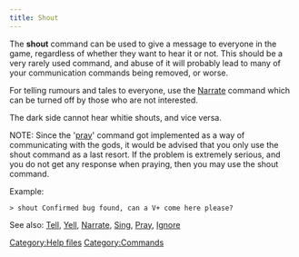 ```yaml
---
title: Shout
---
```


The **shout** command can be used to give a message to everyone in the
game, regardless of whether they want to hear it or not. This should be
a very rarely used command, and abuse of it will probably lead to many
of your communication commands being removed, or worse.

For telling rumours and tales to everyone, use the
[Narrate](Narrate "wikilink") command which can be turned off by those
who are not interested.

The dark side cannot hear whitie shouts, and vice versa.

NOTE: Since the '[pray](pray "wikilink")' command got implemented as a
way of communicating with the gods, it would be advised that you only
use the shout command as a last resort. If the problem is extremely
serious, and you do not get any response when praying, then you may use
the shout command.

Example:

`> shout Confirmed bug found, can a V+ come here please?`

See also: [Tell](Tell "wikilink"), [Yell](Yell "wikilink"),
[Narrate](Narrate "wikilink"), [Sing](Sing "wikilink"),
[Pray](Pray "wikilink"), [Ignore](Ignore "wikilink")

[Category:Help files](Category:Help_files "wikilink")
[Category:Commands](Category:Commands "wikilink")